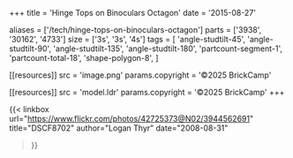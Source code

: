 +++
title = 'Hinge Tops on Binoculars Octagon'
date  = '2015-08-27'

aliases = ['/tech/hinge-tops-on-binoculars-octagon']
parts = ['3938', '30162', '4733']
size  = ['3s', '3s', '4s']
tags  = [
  'angle-studtilt-45',
  'angle-studtilt-90',
  'angle-studtilt-135',
  'angle-studtilt-180',
  'partcount-segment-1',
  'partcount-total-18',
  'shape-polygon-8',
]

[[resources]]
src              = 'image.png'
params.copyright = '©2025 BrickCamp'

[[resources]]
src              = 'model.ldr'
params.copyright = '©2025 BrickCamp'
+++

{{< linkbox
    url="https://www.flickr.com/photos/42725373@N02/3944562691"
    title="DSCF8702"
    author="Logan Thyr"
    date="2008-08-31"
>}}
